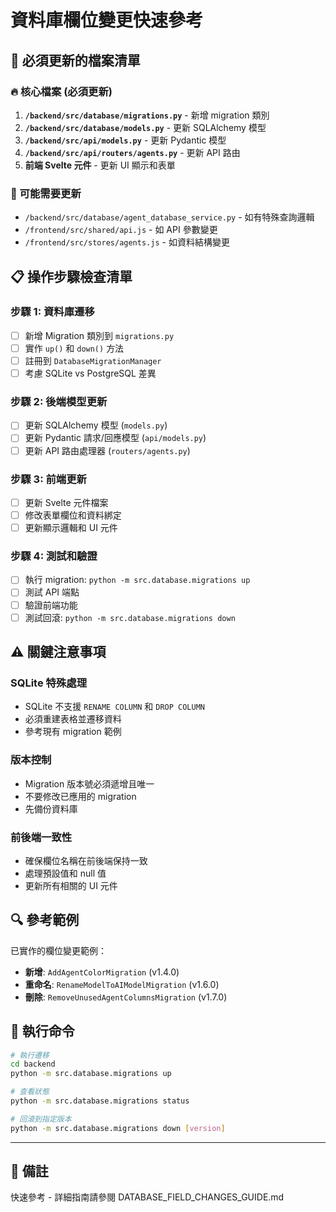 # 資料庫欄位變更快速參考

## 🎯 必須更新的檔案清單

### 🔥 核心檔案 (必須更新)

1. **`/backend/src/database/migrations.py`** - 新增 migration 類別
2. **`/backend/src/database/models.py`** - 更新 SQLAlchemy 模型
3. **`/backend/src/api/models.py`** - 更新 Pydantic 模型
4. **`/backend/src/api/routers/agents.py`** - 更新 API 路由
5. **前端 Svelte 元件** - 更新 UI 顯示和表單

### 🔧 可能需要更新

- `/backend/src/database/agent_database_service.py` - 如有特殊查詢邏輯
- `/frontend/src/shared/api.js` - 如 API 參數變更
- `/frontend/src/stores/agents.js` - 如資料結構變更

## 📋 操作步驟檢查清單

### 步驟 1: 資料庫遷移

- [ ] 新增 Migration 類別到 `migrations.py`
- [ ] 實作 `up()` 和 `down()` 方法
- [ ] 註冊到 `DatabaseMigrationManager`
- [ ] 考慮 SQLite vs PostgreSQL 差異

### 步驟 2: 後端模型更新

- [ ] 更新 SQLAlchemy 模型 (`models.py`)
- [ ] 更新 Pydantic 請求/回應模型 (`api/models.py`)
- [ ] 更新 API 路由處理器 (`routers/agents.py`)

### 步驟 3: 前端更新

- [ ] 更新 Svelte 元件檔案
- [ ] 修改表單欄位和資料綁定
- [ ] 更新顯示邏輯和 UI 元件

### 步驟 4: 測試和驗證

- [ ] 執行 migration: `python -m src.database.migrations up`
- [ ] 測試 API 端點
- [ ] 驗證前端功能
- [ ] 測試回滾: `python -m src.database.migrations down`

## ⚠️ 關鍵注意事項

### SQLite 特殊處理

- SQLite 不支援 `RENAME COLUMN` 和 `DROP COLUMN`
- 必須重建表格並遷移資料
- 參考現有 migration 範例

### 版本控制

- Migration 版本號必須遞增且唯一
- 不要修改已應用的 migration
- 先備份資料庫

### 前後端一致性

- 確保欄位名稱在前後端保持一致
- 處理預設值和 null 值
- 更新所有相關的 UI 元件

## 🔍 參考範例

已實作的欄位變更範例：

- **新增**: `AddAgentColorMigration` (v1.4.0)
- **重命名**: `RenameModelToAIModelMigration` (v1.6.0)
- **刪除**: `RemoveUnusedAgentColumnsMigration` (v1.7.0)

## 🚀 執行命令

```bash
# 執行遷移
cd backend
python -m src.database.migrations up

# 查看狀態
python -m src.database.migrations status

# 回滾到指定版本
python -m src.database.migrations down [version]
```

---

## 📝 備註

快速參考 - 詳細指南請參閱 DATABASE_FIELD_CHANGES_GUIDE.md
